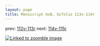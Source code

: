 ```yaml
---
layout: page
title: Manuscript msB, bifolio 113v-114r
---
```


prev: [112v-113r](../112v-113r/) next: [114v-115r](../114v-115r/)



[![Linked to zoomble image](http://www.homermultitext.org/iipsrv?IIIF=/project/homer/pyramidal/deepzoom/hmt/vbbifolio/v1/vb_113v_114r.tif/full/2000,/0/default.jpg)](http://www.homermultitext.org/ict2/?urn=urn:cite2:hmt:vbbifolio.v1:vb_113v_114r)


